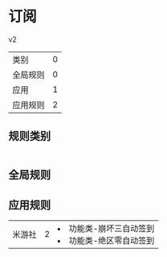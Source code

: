 # 订阅

v2

|||
| - |:-:|
|类别|0|
|全局规则|0|
|应用|1|
|应用规则|2|

## 规则类别

|||
| - |:-:|


## 全局规则



## 应用规则

||||
| - |:-:|-|
|米游社|2|<li>功能类-崩坏三自动签到<li>功能类-绝区零自动签到|
